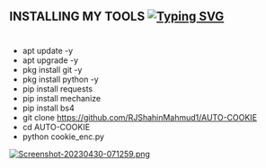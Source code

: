  ## INSTALLING MY TOOLS [![Typing SVG](https://readme-typing-svg.demolab.com?font=Fira+Code&size=30&pause=1000&color=F70000&width=435&lines=AUTO+COOKIE+MAKE+TOOLS%F0%9F%98%8D)](https://git.io/typing-svg)
#

- apt update -y
- apt upgrade -y
- pkg install git -y
- pkg install python -y
- pip install requests
- pip install mechanize
- pip install bs4 
- git clone https://github.com/RJShahinMahmud1/AUTO-COOKIE 
- cd AUTO-COOKIE 
- python cookie_enc.py

[![Screenshot-20230430-071259.png](https://i.postimg.cc/5yGhPG6W/Screenshot-20230430-071259.png)](https://postimg.cc/Zv8snw8w)
